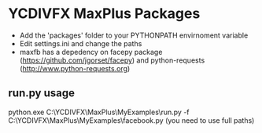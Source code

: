 YCDIVFX MaxPlus Packages
========================

* Add the 'packages' folder to your PYTHONPATH envirnoment variable
* Edit settings.ini and change the paths
* maxfb has a depedency on facepy package (https://github.com/jgorset/facepy) and python-requests (http://www.python-requests.org)

run.py usage
-------------

python.exe C:\YCDIVFX\MaxPlus\MyExamples\run.py -f C:\YCDIVFX\MaxPlus\MyExamples\facebook.py
(you need to use full paths)